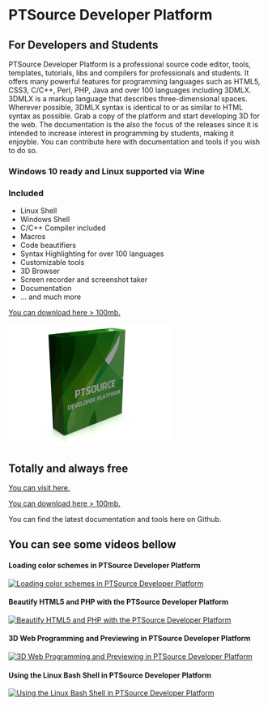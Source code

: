 # PTSource Developer Platform
## For Developers and Students
PTSource Developer Platform is a professional source code editor, tools, templates, tutorials, libs and compilers for professionals and students. It offers many powerful features for programming languages such as HTML5, CSS3, C/C++, Perl, PHP, Java and over 100 languages including 3DMLX.
3DMLX is a markup language that describes three-dimensional spaces. Wherever possible, 3DMLX syntax is identical to or as similar to HTML syntax as possible. Grab a copy of the platform and start developing 3D for the web.
The documentation is the also the focus of the releases since it is intended to increase interest in programming by students, making it enjoyble. You can contribute here with documentation and tools if you wish to do so.

### Windows 10 ready and Linux supported via Wine

### Included 
* Linux Shell
* Windows Shell
* C/C++ Compiler included
* Macros
* Code beautifiers
* Syntax Highlighting for over 100 languages
* Customizable tools
* 3D Browser
* Screen recorder and screenshot taker
* Documentation
* ... and much more

[You can download here > 100mb.](https://www.dropbox.com/s/nm36nkf6gc4yj0z/PTEditor.zip?dl=1)

![Box Shot](/images/box.png)

## Totally and always free

[You can visit here.](http://platform.ptsource.eu/)

[You can download here > 100mb.](https://www.dropbox.com/s/nm36nkf6gc4yj0z/PTEditor.zip?dl=1)

You can find the latest documentation and tools here on Github.

## You can see some videos bellow
#### Loading color schemes in PTSource Developer Platform
[![Loading color schemes in PTSource Developer Platform](https://img.youtube.com/vi/EhvK0OCpORI/0.jpg)](https://www.youtube.com/watch?v=EhvK0OCpORI "Loading color schemes in PTSource Developer Platform")
#### Beautify HTML5 and PHP with the PTSource Developer Platform
[![Beautify HTML5 and PHP with the PTSource Developer Platform](https://img.youtube.com/vi/VgTKkNsloyc/0.jpg)](https://www.youtube.com/watch?v=VgTKkNsloyc "Beautify HTML5 and PHP with the PTSource Developer Platform")
#### 3D Web Programming and Previewing in PTSource Developer Platform
[![3D Web Programming and Previewing in PTSource Developer Platform](https://img.youtube.com/vi/qdCmrF4XquQ/0.jpg)](https://www.youtube.com/watch?v=qdCmrF4XquQ "3D Web Programming and Previewing in PTSource Developer Platform")
#### Using the Linux Bash Shell in PTSource Developer Platform
[![Using the Linux Bash Shell in PTSource Developer Platform](https://img.youtube.com/vi/t9wYlzWTIzs/0.jpg)](https://www.youtube.com/watch?v=t9wYlzWTIzs "Using the Linux Bash Shell in PTSource Developer Platform")

